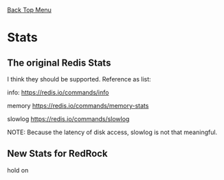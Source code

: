 [Back Top Menu](../README.md)

# Stats

## The original Redis Stats

I think they should be supported. Reference as list:

info: https://redis.io/commands/info

memory https://redis.io/commands/memory-stats

slowlog https://redis.io/commands/slowlog

NOTE: Because the latency of disk access, slowlog is not that meaningful.

## New Stats for RedRock

hold on